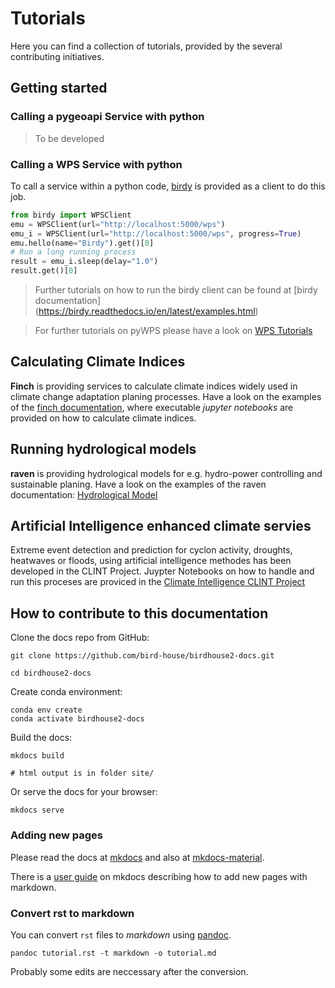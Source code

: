 # Tutorials

Here you can find a collection of tutorials, provided by the several contributing initiatives.

## Getting started

### Calling a pygeoapi Service with python 

> To be developed

### Calling a WPS Service with python 
To call a service within a python code, [birdy](https://github.com/bird-house/birdy.git) is provided as a client to do this job. 

``` python 
from birdy import WPSClient
emu = WPSClient(url="http://localhost:5000/wps")
emu_i = WPSClient(url="http://localhost:5000/wps", progress=True)
emu.hello(name="Birdy").get()[0]
# Run a long running process
result = emu_i.sleep(delay="1.0")
result.get()[0]
```
> Further tutorials on how to run the birdy client can be found at [birdy documentation] (https://birdy.readthedocs.io/en/latest/examples.html)

> For further tutorials on pyWPS please have a look on [WPS Tutorials](tutorial_wps.md)

## Calculating Climate Indices
**Finch** is providing services to calculate climate indices widely used in climate change adaptation planing processes. Have a look on the examples of the [finch documentation](https://pavics-sdi.readthedocs.io/projects/finch/en/latest/notebooks/index.html), where executable *jupyter notebooks* are provided on how to calculate climate indices. 

## Running hydrological models
**raven** is providing hydrological models for e.g. hydro-power controlling and sustainable planing. Have a look on the examples of the raven documentation: [Hydrological Model](https://pavics-raven.readthedocs.io/en/latest/notebooks/index.html)

## Artificial Intelligence enhanced climate servies
Extreme event detection and prediction for cyclon activity, droughts, heatwaves or floods, using artificial intelligence methodes has been developed in the CLINT Project. Juypter Notebooks on how to handle and run this proceses are proviced in the [Climate Intelligence CLINT Project](https://github.com/climateintelligence/CLINT-tutorials) 

<!-- 
docs/source/examples.rst
tutorial_basic tutorial_pywps tutorial_wps tutorial_server tutorial_r
 -->


## How to contribute to this documentation

Clone the docs repo from GitHub:
```console
git clone https://github.com/bird-house/birdhouse2-docs.git

cd birdhouse2-docs
```

Create conda environment:
```console
conda env create
conda activate birdhouse2-docs
```

Build the docs:
```console
mkdocs build

# html output is in folder site/
```

Or serve the docs for your browser:
```console
mkdocs serve
```

### Adding new pages

Please read the docs at [mkdocs](https://www.mkdocs.org/) and also at [mkdocs-material](https://squidfunk.github.io/mkdocs-material/).

There is a [user guide](https://www.mkdocs.org/user-guide/writing-your-docs/) on mkdocs describing how to add new pages with markdown.

### Convert rst to markdown

You can convert `rst` files to *markdown* using [pandoc](https://pandoc.org/).

```console
pandoc tutorial.rst -t markdown -o tutorial.md
```

Probably some edits are neccessary after the conversion.

